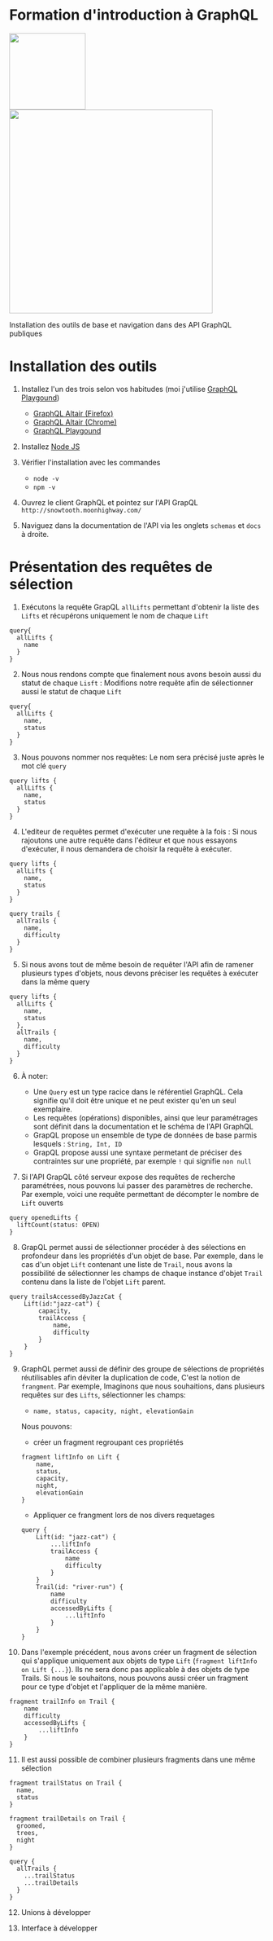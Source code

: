 # Formation d'introduction à GraphQL
<a href="http://www.adservio.fr/"><img width="150" src="https://pbs.twimg.com/profile_images/1057285534459015169/s1_C47ND_400x400.jpg" /></a>
<a href="https://graphql.org/"><img width="400" src="https://blog.soat.fr/wp-content/uploads/2019/01/GraphQL-600x210.png" /></a>

Installation des outils de base et navigation dans des API GraphQL publiques

# Installation des outils

1.	Installez l'un des trois selon vos habitudes (moi j'utilise [GraphQL Playgound](https://github.com/prisma-labs/graphql-playground/releases))
    *   [GraphQL Altair (Firefox)](https://addons.mozilla.org/fr/firefox/addon/altair-graphql-client/)
    *   [GraphQL Altair (Chrome)](https://chrome.google.com/webstore/detail/altair-graphql-client/flnheeellpciglgpaodhkhmapeljopja)
    *   [GraphQL Playgound](https://github.com/prisma-labs/graphql-playground/releases)

2.	Installez [Node JS](https://nodejs.org/en/download/)

3.  Vérifier l'installation avec les commandes 
    
    *   `node -v`
    *   `npm -v`

4.	Ouvrez le client GraphQL et pointez sur l'API GrapQL `http://snowtooth.moonhighway.com/`

5.	Naviguez dans la documentation de l'API via les onglets `schemas` et `docs` à droite.

# Présentation des requêtes de sélection

1.	Exécutons la requête GrapQL `allLifts` permettant d'obtenir la liste des `Lifts` et récupérons uniquement le nom de chaque `Lift`
```
query{
  allLifts {
    name
  }
}
```
2.	Nous nous rendons compte que finalement nous avons besoin aussi du statut de chaque `Lisft` : 
Modifions notre requête afin de sélectionner aussi le statut de chaque `Lift`
```
query{
  allLifts {
    name,
	status
  }
}
```

3.	Nous pouvons nommer nos requêtes: Le nom sera précisé juste après le mot clé `query`
```
query lifts {
  allLifts {
    name,
	status
  }
}
```

4.	L'editeur de requêtes permet d'exécuter une requête à la fois : Si nous rajoutons une autre requête dans l'éditeur et que nous essayons d'exécuter, il nous demandera de choisir la requête à exécuter.

```
query lifts {
  allLifts {
    name,
	status
  }
}

query trails {
  allTrails {
    name,
    difficulty
  }
}
```

5.	Si nous avons tout de même besoin de requêter l'API afin de ramener plusieurs types d'objets, nous devons préciser les requêtes à exécuter dans la même query

```
query lifts {
  allLifts {
    name,
	status
  },
  allTrails {
    name,
    difficulty
  }
}
```

6.	À noter:
	*	Une `Query` est un type racice dans le référentiel GraphQL. Cela signifie qu'il doit être unique et ne peut exister qu'en un seul exemplaire.
	*	Les requêtes (opérations) disponibles, ainsi que leur paramétrages sont définit dans la documentation et le schéma de l'API GraphQL
	*	GrapQL propose un ensemble de type de données de base parmis lesquels : `String, Int, ID`
	*	GrapQL propose aussi une syntaxe permetant de préciser des contraintes sur une propriété, par exemple `!` qui signifie `non null`

7.	Si l'API GrapQL côté serveur expose des requêtes de recherche paramétrées, nous pouvons lui passer des paramètres de recherche. Par exemple, voici une requête permettant de décompter le nombre de `Lift` ouverts
```
query openedLifts {
  liftCount(status: OPEN)
}
```

8.	GrapQL permet aussi de sélectionner procéder à des sélections en profondeur dans les propriétés d'un objet de base. Par exemple, dans le cas d'un objet `Lift` contenant une liste de `Trail`, nous avons la possibilité de sélectionner les champs de chaque instance d'objet `Trail` contenu dans la liste de l'objet `Lift` parent.

```
query trailsAccessedByJazzCat {
	Lift(id:"jazz-cat") {
		capacity,
		trailAccess {
			name,
			difficulty
		}
	}
}
```

9.	GraphQL permet aussi de définir des groupe de sélections de propriétés réutilisables afin déviter la duplication de code, C'est la notion de `frangment`. Par exemple, Imaginons que nous souhaitions, dans plusieurs requêtes sur des `Lifts`, sélectionner les champs:

	*	`name, status, capacity, night, elevationGain`

	Nous pouvons:
	*	créer un fragment regroupant ces propriétés

	```
	fragment liftInfo on Lift {
		name,
		status,
		capacity,
		night,
		elevationGain
	}
	```

	*	Appliquer ce frangment lors de nos divers requetages

	```
	query {
		Lift(id: "jazz-cat") {
			...liftInfo
			trailAccess {
				name
				difficulty
			}
		}
		Trail(id: "river-run") {
			name
			difficulty
			accessedByLifts {
				...liftInfo
			}
		}
	}
	```

10.	Dans l'exemple précédent, nous avons créer un fragment de sélection qui s'applique uniquement aux objets de type `Lift` (`fragment liftInfo on Lift {...}`). Ils ne sera donc pas applicable à des objets de type Trails. Si nous le souhaitons, nous pouvons aussi créer un fragment pour ce type d'objet et l'appliquer de la même manière.

```
fragment trailInfo on Trail {
	name
	difficulty
	accessedByLifts {
		...liftInfo
	}
}
```

11.	Il est aussi possible de combiner plusieurs fragments dans une même sélection

```
fragment trailStatus on Trail {
  name,
  status
}

fragment trailDetails on Trail {
  groomed,
  trees,
  night
}

query {
  allTrails {
    ...trailStatus
    ...trailDetails
  }
}
```

12.	Unions à développer

13.	Interface à développer